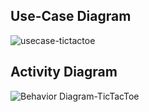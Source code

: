 ## Use-Case Diagram
![usecase-tictactoe](https://user-images.githubusercontent.com/75977407/161398355-de413e23-34a5-47ca-af17-be52f28fad13.jpg)

## Activity Diagram
![Behavior Diagram-TicTacToe](https://user-images.githubusercontent.com/75977407/160694358-22af9f4e-bdea-47c2-99da-35073bd8df1a.jpg)
